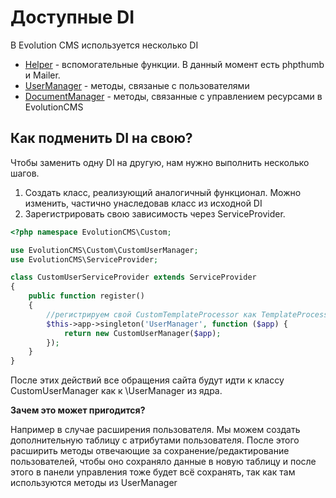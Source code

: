 # Доступные DI #

В Evolution CMS используется несколько DI

- [Helper](/v3/03_%D0%9F%D0%BE%D0%B4%D1%80%D0%BE%D0%B1%D0%BD%D0%B5%D0%B5/08_DI_%D0%93%D0%BB%D0%BE%D0%B1%D0%B0%D0%BB%D1%8C%D0%BD%D1%8B%D0%B5%20%D0%BF%D0%BE%D0%BC%D0%BE%D1%89%D0%BD%D0%B8%D0%BA%D0%B8.md) -  вспомогательные функции. В данный момент есть phpthumb и Mailer.
- [UserManager](/v3/03_%D0%9F%D0%BE%D0%B4%D1%80%D0%BE%D0%B1%D0%BD%D0%B5%D0%B5/09_DI_UserManager.md) - методы, связаные с пользователями
- [DocumentManager](/v3/03_%D0%9F%D0%BE%D0%B4%D1%80%D0%BE%D0%B1%D0%BD%D0%B5%D0%B5/010_DI_DocumentManager.md) - методы, связанные с управлением ресурсами в EvolutionCMS

## Как подменить DI на свою? ##
Чтобы заменить одну DI на другую, нам нужно выполнить несколько шагов.
1) Создать класс, реализующий аналогичный функционал. Можно изменить, частично унаследовав класс из исходной DI
2) Зарегистрировать свою зависимость через ServiceProvider.


```php
<?php namespace EvolutionCMS\Custom;

use EvolutionCMS\Custom\CustomUserManager;
use EvolutionCMS\ServiceProvider;

class CustomUserServiceProvider extends ServiceProvider
{
    public function register()
    {
        //регистрируем свой CustomTemplateProcessor как TemplateProcessor
        $this->app->singleton('UserManager', function ($app) {
            return new CustomUserManager($app);
        });
    }
}
```

После этих действий все обращения сайта будут идти к классу CustomUserManager как к \UserManager из ядра.

**Зачем это может пригодится?**

Например в случае расширения пользователя. Мы можем создать дополнительную таблицу с атрибутами пользователя. 
После этого расширить методы отвечающие за сохранение/редактирование пользователей, чтобы оно сохраняло данные в новую таблицу и после этого в панели управления тоже будет всё сохранять, так как там используются методы из UserManager 